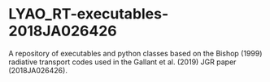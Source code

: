 # LYAO_RT-executables-2018JA026426
A repository of executables and python classes based on the Bishop (1999) radiative transport codes used in the Gallant et al. (2019) JGR paper (2018JA026426).
